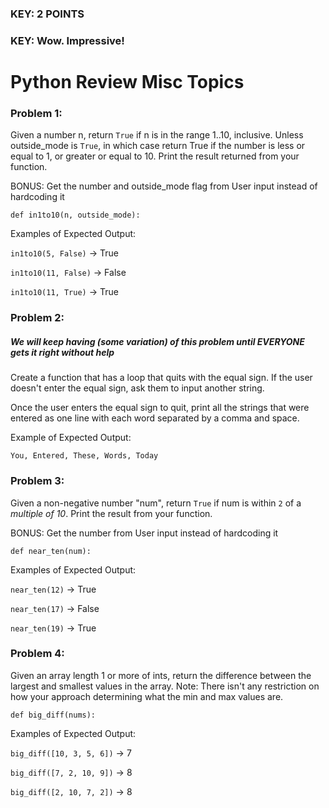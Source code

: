 ### KEY: 2 POINTS
### KEY: Wow. Impressive!

# Python Review Misc Topics

### Problem 1:
Given a number n, return ```True``` if n is in the range 1..10, inclusive. Unless outside_mode is ```True```, in which case return True if the number is less or equal to 1, or greater or equal to 10. Print the result returned from your function.

BONUS: Get the number and outside_mode flag from User input instead of hardcoding it

```def in1to10(n, outside_mode):```

Examples of Expected Output:

```in1to10(5, False)``` → True

```in1to10(11, False)``` → False

```in1to10(11, True)``` → True


### Problem 2:
##### We will keep having (some variation) of this problem until EVERYONE gets it right without help
Create a function that has a loop that quits with the equal sign. If the user doesn't enter the equal sign, ask them to input another string.

Once the user enters the equal sign to quit, print all the strings that were entered as one line with each word separated by a comma and space.

Example of Expected Output:

```You, Entered, These, Words, Today```

### Problem 3:
Given a non-negative number "num", return ```True``` if num is within ```2``` of a *multiple of 10*. Print the result from your function.

BONUS: Get the number from User input instead of hardcoding it

```def near_ten(num):```

Examples of Expected Output:

```near_ten(12)``` → True

```near_ten(17)``` → False

```near_ten(19)``` → True

### Problem 4:
Given an array length 1 or more of ints, return the difference between the largest and smallest values in the array. Note: There isn't any restriction on how your approach determining what the min and max values are.

```def big_diff(nums):```

Examples of Expected Output:

```big_diff([10, 3, 5, 6])``` → 7

```big_diff([7, 2, 10, 9])``` → 8

```big_diff([2, 10, 7, 2])``` → 8
